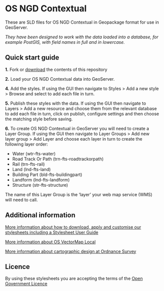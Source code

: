 # OS NGD Contextual

These are SLD files for OS NGD Contextual in Geopackage format for use in GeoServer.

*They have been designed to work with the data loaded into a database, for example PostGIS, with field names in full and in lowercase.*

## Quick start guide

**1.**  Fork or [download](https://github.com/OrdnanceSurvey/osngd-resources/archive/master.zip) the contents of this repository

**2.**  Load your OS NGD Contextual data into GeoServer.

**4.**  Add the styles. If using the GUI then navigate to Styles > Add a new style > Browse and select to add each file in turn.

**5.**  Publish these styles with the data. If using the GUI then navigate to Layers > Add a new resource and choose them from the relevant database to add each file in turn, click on publish, configure settings and then choose the matching style before saving.

**6.**  To create OS NGD Contextual in GeoServer you will need to create a Layer Group. If using the GUI then navigate to Layer Groups > Add new layer group > Add Layer and choose each layer in turn to create the following layer order:

- Water (wtr-fts-water)
- Road Track Or Path (trn-fts-roadtrackorpath)
- Rail (trn-fts-rail)
- Land (lnd-fts-land)
- Building Part (bld-fts-buildingpart)
- Landform (lnd-fts-landform)
- Structure (str-fts-structure)

The name of this Layer Group is the ‘layer’ your web map service (WMS) will need to call.

## Additional information

[More information about how to download, apply and customise our stylesheets including a Stylesheet User Guide](http://www.ordnancesurvey.co.uk/resources/carto-design/cartographic-stylesheets.html)

[More information about OS VectorMap Local](http://www.ordnancesurvey.co.uk/business-and-government/products/vectormap-local.html)

[More information about cartographic design at Ordnance Survey](https://www.ordnancesurvey.co.uk/resources/carto-design/)

## Licence

By using these stylesheets you are accepting the terms of the [Open Government Licence](http://www.nationalarchives.gov.uk/doc/open-government-licence/)
